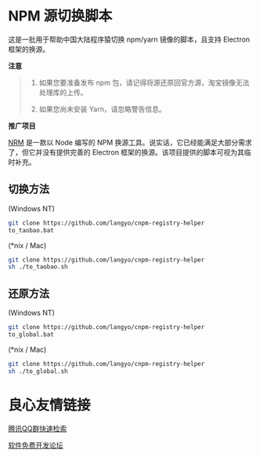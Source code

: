 # NPM 源切换脚本

这是一批用于帮助中国大陆程序猿切换 npm/yarn 镜像的脚本，且支持 Electron 框架的换源。

**注意**

> 1. 如果您要准备发布 npm 包，请记得将源还原回官方源，淘宝镜像无法处理库的上传。
>
> 2. 如果您尚未安装 Yarn，请忽略警告信息。

**推广项目**

[NRM](http://u.720life.cn/g/54145d0471d91890860f7f8463c030461b383a85ff9be7376da21bb9462dfbcc)  是一款以 Node 编写的 NPM 换源工具。说实话，它已经能满足大部分需求了，但它并没有提供完善的 Electron 框架的换源。该项目提供的脚本可视为其临时补充。

## 切换方法

(Windows NT)

```sh
git clone https://github.com/langyo/cnpm-registry-helper
to_taobao.bat
```

(*nix / Mac)

```sh
git clone https://github.com/langyo/cnpm-registry-helper
sh ./to_taobao.sh
```

## 还原方法

(Windows NT)

```sh
git clone https://github.com/langyo/cnpm-registry-helper
to_global.bat
```

(*nix / Mac)

```sh
git clone https://github.com/langyo/cnpm-registry-helper
sh ./to_global.sh
```



 # 良心友情链接

[腾讯QQ群快速检索](http://u.720life.cn/s/8cf73f7c)

[软件免费开发论坛](http://u.720life.cn/s/bbb01dc0)